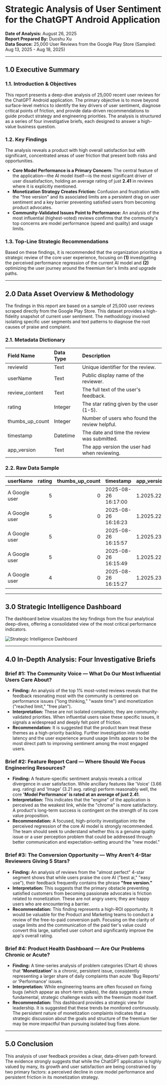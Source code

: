 # **Strategic Analysis of User Sentiment for the ChatGPT Android Application**

**Date of Analysis:** August 26, 2025  
**Report Prepared By:** Duoshu Xu  
**Data Source:** 25,000 User Reviews from the Google Play Store (Sampled: Aug 13, 2025 - Aug 18, 2025)

---

## **1.0 Executive Summary**

### **1.1. Introduction & Objectives**
This report presents a deep-dive analysis of 25,000 recent user reviews for the ChatGPT Android application. The primary objective is to move beyond surface-level metrics to identify the key drivers of user sentiment, diagnose critical points of friction, and provide data-driven recommendations to guide product strategy and engineering priorities. The analysis is structured as a series of four investigative briefs, each designed to answer a high-value business question.

### **1.2. Key Findings**
The analysis reveals a product with high overall satisfaction but with significant, concentrated areas of user friction that present both risks and opportunities.

*   **Core Model Performance is a Primary Concern:** The central feature of the application—the AI model itself—is the most significant driver of user dissatisfaction, holding an average rating of just **2.41** in reviews where it is explicitly mentioned.
*   **Monetization Strategy Creates Friction:** Confusion and frustration with the "free version" and its associated limits are a persistent drag on user sentiment and a key barrier preventing satisfied users from becoming product advocates.
*   **Community-Validated Issues Point to Performance:** An analysis of the most influential (highest-voted) reviews confirms that the community's top concerns are model performance (speed and quality) and usage limits.

### **1.3. Top-Line Strategic Recommendations**
Based on these findings, it is recommended that the organization prioritize a strategic review of the core user experience, focusing on **(1)** investigating the perceived performance regression of the current AI model and **(2)** optimizing the user journey around the freemium tier's limits and upgrade paths.

---

## **2.0 Data Asset Overview & Methodology**

The findings in this report are based on a sample of 25,000 user reviews scraped directly from the Google Play Store. This dataset provides a high-fidelity snapshot of current user sentiment. The methodology involved isolating specific user segments and text patterns to diagnose the root causes of praise and complaint.

### **2.1. Metadata Dictionary**
| Field Name      | Data Type   | Description                                   |
|:----------------|:------------|:----------------------------------------------|
| reviewId        | Text        | Unique identifier for the review.             |
| userName        | Text        | Public display name of the reviewer.          |
| review_content  | Text        | The full text of the user's feedback.         |
| rating          | Integer     | The star rating given by the user (1-5).      |
| thumbs_up_count | Integer     | Number of users who found the review helpful. |
| timestamp       | Datetime    | The date and time the review was submitted.   |
| app_version     | Text        | The app version the user had when reviewing.  |

### **2.2. Raw Data Sample**
| userName      |   rating |   thumbs_up_count | timestamp           | app_version   | review_content              |
|:--------------|---------:|------------------:|:--------------------|:--------------|:----------------------------|
| A Google user |        5 |                 0 | 2025-08-26 16:17:00 | 1.2025.224    | is very helpful             |
| A Google user |        5 |                 0 | 2025-08-26 16:16:23 | 1.2025.224    | Great app                   |
| A Google user |        5 |                 0 | 2025-08-26 16:15:57 | 1.2025.231    | perfect                     |
| A Google user |        5 |                 0 | 2025-08-26 16:15:49 | 1.2025.224    | the best help ever          |
| A Google user |        4 |                 0 | 2025-08-26 16:15:27 | 1.2025.231    | it's very good and reliable |

---

## **3.0 Strategic Intelligence Dashboard**

The dashboard below visualizes the key findings from the four analytical deep-dives, offering a consolidated view of the most critical performance indicators.

![Strategic Intelligence Dashboard](chatgpt_strategic_report.png)

---

## **4.0 In-Depth Analysis: Four Investigative Briefs**

### **Brief #1: The Community Voice — What Do Our Most Influential Users Care About?**
*   **Finding:** An analysis of the top 1% most-voted reviews reveals that the feedback resonating most with the community is centered on performance issues ("long thinking," "waste time") and monetization ("reached limit," "free plan").
*   **Interpretation:** These are not isolated complaints; they are community-validated priorities. When influential users raise these specific issues, it signals a widespread and deeply felt point of friction.
*   **Recommendation:** It is suggested that the product team treat these themes as a high-priority backlog. Further investigation into model latency and the user experience around usage limits appears to be the most direct path to improving sentiment among the most engaged users.

### **Brief #2: Feature Report Card — Where Should We Focus Engineering Resources?**
*   **Finding:** A feature-specific sentiment analysis reveals a critical divergence in user satisfaction. While ancillary features like 'Voice' (3.66 avg. rating) and 'Image' (3.21 avg. rating) perform reasonably well, the core **'Model Performance' is rated at an average of just 2.41**.
*   **Interpretation:** This indicates that the "engine" of the application is perceived as the weakest link, while the "chrome" is more satisfactory. A product's long-term success is contingent on the strength of its core value proposition.
*   **Recommendation:** A focused, high-priority investigation into the perceived regression of the core AI model is strongly recommended. The team should seek to understand whether this is a genuine quality issue or a user perception problem that could be addressed through better communication and expectation-setting around the "new model."

### **Brief #3: The Conversion Opportunity — Why Aren't 4-Star Reviewers Giving 5 Stars?**
*   **Finding:** An analysis of reviews from the "almost perfect" 4-star segment shows that while users praise the core AI ("best ai," "easy use"), their feedback frequently contains the phrase **"free version."**
*   **Interpretation:** This suggests that the primary obstacle preventing satisfied customers from becoming passionate advocates is friction related to monetization. These are not angry users; they are happy users who are encountering a barrier.
*   **Recommendation:** This finding represents a high-ROI opportunity. It would be valuable for the Product and Marketing teams to conduct a review of the free-to-paid conversion path. Focusing on the clarity of usage limits and the communication of the paid tier's value could convert this large, satisfied user cohort and significantly improve the app's overall rating.

### **Brief #4: Product Health Dashboard — Are Our Problems Chronic or Acute?**
*   **Finding:** A time-series analysis of problem categories (Chart 4) shows that **'Monetization'** is a chronic, persistent issue, consistently representing a larger share of daily complaints than acute 'Bug Reports' or 'Performance' issues.
*   **Interpretation:** While engineering teams are often focused on fixing bugs (which appear as short-term spikes), the data suggests a more fundamental, strategic challenge exists with the freemium model itself.
*   **Recommendation:** This dashboard provides a strategic view for leadership. It is suggested that these trends be monitored continuously. The persistent nature of monetization complaints indicates that a strategic discussion about the goals and structure of the freemium tier may be more impactful than pursuing isolated bug fixes alone.

---

## **5.0 Conclusion**

This analysis of user feedback provides a clear, data-driven path forward. The evidence strongly suggests that while the ChatGPT application is highly valued by many, its growth and user satisfaction are being constrained by two primary factors: a perceived decline in core model performance and persistent friction in its monetization strategy.
